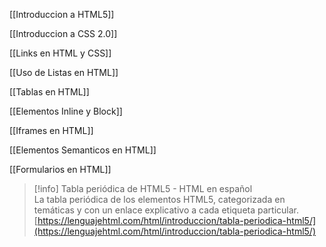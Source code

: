 [[Introduccion a HTML5]]

[[Introduccion a CSS 2.0]]

[[Links en HTML y CSS]]

[[Uso de Listas en HTML]]

[[Tablas en HTML]]

[[Elementos Inline y Block]]

[[Iframes en HTML]]

[[Elementos Semanticos en HTML]]

[[Formularios en HTML]]

> [!info] Tabla periódica de HTML5 - HTML en español  
> La tabla periódica de los elementos HTML5, categorizada en temáticas y con un enlace explicativo a cada etiqueta particular.  
> [https://lenguajehtml.com/html/introduccion/tabla-periodica-html5/](https://lenguajehtml.com/html/introduccion/tabla-periodica-html5/)